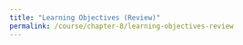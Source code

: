 ```yaml
---
title: "Learning Objectives (Review)"
permalink: /course/chapter-8/learning-objectives-review
---
```

